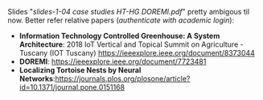 Slides "*slides-1-04 case studies HT-HG DOREMI.pdf*" pretty ambigous til now.
Better refer relative papers (*authenticate with academic login*):
- **Information Technology Controlled Greenhouse: A System Architecture**: 2018 IoT Vertical and Topical Summit on Agriculture - Tuscany (IOT Tuscany) https://ieeexplore.ieee.org/document/8373044
- **DOREMI**: https://ieeexplore.ieee.org/document/7723481
- **Localizing Tortoise Nests by Neural Networks**:https://journals.plos.org/plosone/article?id=10.1371/journal.pone.0151168

